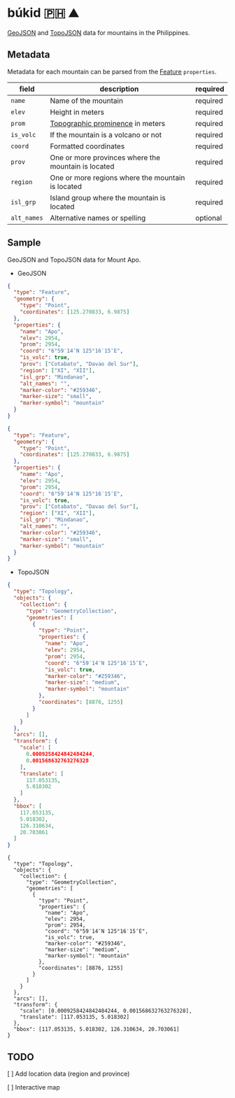 # búkid :philippines: :mountain:

[GeoJSON](https://geojson.org) and [TopoJSON](https://github.com/topojson/topojson) data for mountains in the Philippines.

## Metadata

Metadata for each mountain can be parsed from the [Feature](https://datatracker.ietf.org/doc/html/rfc7946#section-3.2) `properties`.

| field       | description                                                                              | required |
|-------------|------------------------------------------------------------------------------------------|----------|
| `name`      | Name of the mountain                                                                     | required |
| `elev`      | Height in meters                                                                         | required |
| `prom`      | [Topographic prominence](https://en.wikipedia.org/wiki/Topographic_prominence) in meters | required |
| `is_volc`   | If the mountain is a volcano or not                                                      | required |
| `coord`     | Formatted coordinates                                                                    | required |
| `prov`      | One or more provinces where the mountain is located                                      | required |
| `region`    | One or more regions where the mountain is located                                        | required |
| `isl_grp`   | Island group where the mountain is located                                               | required |
| `alt_names` | Alternative names or spelling                                                            | optional |

## Sample

GeoJSON and TopoJSON data for Mount Apo.

- GeoJSON

```json
{
  "type": "Feature",
  "geometry": {
    "type": "Point",
    "coordinates": [125.270833, 6.9875]
  },
  "properties": {
    "name": "Apo",
    "elev": 2954,
    "prom": 2954,
    "coord": "6°59′14″N 125°16′15″E",
    "is_volc": true,
    "prov": ["Cotabato", "Davao del Sur"],
    "region": ["XI", "XII"],
    "isl_grp": "Mindanao",
    "alt_names": "",
    "marker-color": "#259346",
    "marker-size": "small",
    "marker-symbol": "mountain"
  }
}
```

```geojson
{
  "type": "Feature",
  "geometry": {
    "type": "Point",
    "coordinates": [125.270833, 6.9875]
  },
  "properties": {
    "name": "Apo",
    "elev": 2954,
    "prom": 2954,
    "coord": "6°59′14″N 125°16′15″E",
    "is_volc": true,
    "prov": ["Cotabato", "Davao del Sur"],
    "region": ["XI", "XII"],
    "isl_grp": "Mindanao",
    "alt_names": "",
    "marker-color": "#259346",
    "marker-size": "small",
    "marker-symbol": "mountain"
  }
}
```

- TopoJSON

```json
{
  "type": "Topology",
  "objects": {
    "collection": {
      "type": "GeometryCollection",
      "geometries": [
        {
          "type": "Point",
          "properties": {
            "name": "Apo",
            "elev": 2954,
            "prom": 2954,
            "coord": "6°59′14″N 125°16′15″E",
            "is_volc": true,
            "marker-color": "#259346",
            "marker-size": "medium",
            "marker-symbol": "mountain"
          },
          "coordinates": [8876, 1255]
        }
      ]
    }
  },
  "arcs": [],
  "transform": {
    "scale": [
      0.0009258424842484244,
      0.001568632763276328
    ],
    "translate": [
      117.053135,
      5.018302
    ]
  },
  "bbox": [
    117.053135,
    5.018302,
    126.310634,
    20.703061
  ]
}
```

```topojson
{
  "type": "Topology",
  "objects": {
    "collection": {
      "type": "GeometryCollection",
      "geometries": [
        {
          "type": "Point",
          "properties": {
            "name": "Apo",
            "elev": 2954,
            "prom": 2954,
            "coord": "6°59′14″N 125°16′15″E",
            "is_volc": true,
            "marker-color": "#259346",
            "marker-size": "medium",
            "marker-symbol": "mountain"
          },
          "coordinates": [8876, 1255]
        }
      ]
    }
  },
  "arcs": [],
  "transform": {
    "scale": [0.0009258424842484244, 0.001568632763276328],
    "translate": [117.053135, 5.018302]
  },
  "bbox": [117.053135, 5.018302, 126.310634, 20.703061]
}
```

## TODO

[ ] Add location data (region and province) 

[ ] Interactive map
